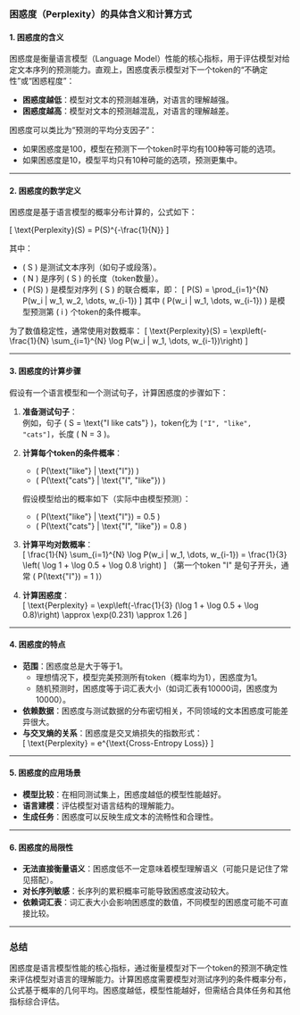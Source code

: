 ### 困惑度（Perplexity）的具体含义和计算方式

#### **1. 困惑度的含义**
困惑度是衡量语言模型（Language Model）性能的核心指标，用于评估模型对给定文本序列的预测能力。直观上，困惑度表示模型对下一个token的“不确定性”或“困惑程度”：
- **困惑度越低**：模型对文本的预测越准确，对语言的理解越强。
- **困惑度越高**：模型对文本的预测越混乱，对语言的理解越差。

困惑度可以类比为“预测的平均分支因子”：  
- 如果困惑度是100，模型在预测下一个token时平均有100种等可能的选项。  
- 如果困惑度是10，模型平均只有10种可能的选项，预测更集中。

---

#### **2. 困惑度的数学定义**
困惑度是基于语言模型的概率分布计算的，公式如下：

\[
\text{Perplexity}(S) = P(S)^{-\frac{1}{N}}
\]

其中：
- \( S \) 是测试文本序列（如句子或段落）。
- \( N \) 是序列 \( S \) 的长度（token数量）。
- \( P(S) \) 是模型对序列 \( S \) 的联合概率，即：
  \[
  P(S) = \prod_{i=1}^{N} P(w_i | w_1, w_2, \dots, w_{i-1})
  \]
  其中 \( P(w_i | w_1, \dots, w_{i-1}) \) 是模型预测第 \( i \) 个token的条件概率。

为了数值稳定性，通常使用对数概率：
\[
\text{Perplexity}(S) = \exp\left(-\frac{1}{N} \sum_{i=1}^{N} \log P(w_i | w_1, \dots, w_{i-1})\right)
\]

---

#### **3. 困惑度的计算步骤**
假设有一个语言模型和一个测试句子，计算困惑度的步骤如下：

1. **准备测试句子**：  
   例如，句子 \( S = \text{"I like cats"} \)，token化为 `["I", "like", "cats"]`，长度 \( N = 3 \)。

2. **计算每个token的条件概率**：  
   - \( P(\text{"like"} | \text{"I"}) \)
   - \( P(\text{"cats"} | \text{"I", "like"}) \)

   假设模型给出的概率如下（实际中由模型预测）：
   - \( P(\text{"like"} | \text{"I"}) = 0.5 \)
   - \( P(\text{"cats"} | \text{"I", "like"}) = 0.8 \)

3. **计算平均对数概率**：  
   \[
   \frac{1}{N} \sum_{i=1}^{N} \log P(w_i | w_1, \dots, w_{i-1}) = \frac{1}{3} \left( \log 1 + \log 0.5 + \log 0.8 \right)
   \]
   （第一个token "I" 是句子开头，通常 \( P(\text{"I"}) = 1 \)）

4. **计算困惑度**：  
   \[
   \text{Perplexity} = \exp\left(-\frac{1}{3} (\log 1 + \log 0.5 + \log 0.8)\right) \approx \exp(0.231) \approx 1.26
   \]

---

#### **4. 困惑度的特点**
- **范围**：困惑度总是大于等于1。  
  - 理想情况下，模型完美预测所有token（概率均为1），困惑度为1。  
  - 随机预测时，困惑度等于词汇表大小（如词汇表有10000词，困惑度为10000）。
- **依赖数据**：困惑度与测试数据的分布密切相关，不同领域的文本困惑度可能差异很大。
- **与交叉熵的关系**：困惑度是交叉熵损失的指数形式：  
  \[
  \text{Perplexity} = e^{\text{Cross-Entropy Loss}}
  \]

---

#### **5. 困惑度的应用场景**
- **模型比较**：在相同测试集上，困惑度越低的模型性能越好。  
- **语言建模**：评估模型对语言结构的理解能力。  
- **生成任务**：困惑度可以反映生成文本的流畅性和合理性。

---

#### **6. 困惑度的局限性**
- **无法直接衡量语义**：困惑度低不一定意味着模型理解语义（可能只是记住了常见搭配）。  
- **对长序列敏感**：长序列的累积概率可能导致困惑度波动较大。  
- **依赖词汇表**：词汇表大小会影响困惑度的数值，不同模型的困惑度可能不可直接比较。

---

### **总结**
困惑度是语言模型性能的核心指标，通过衡量模型对下一个token的预测不确定性来评估模型对语言的理解能力。计算困惑度需要模型对测试序列的条件概率分布，公式基于概率的几何平均。困惑度越低，模型性能越好，但需结合具体任务和其他指标综合评估。
